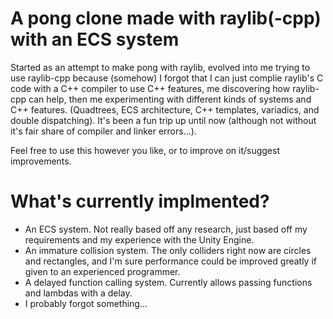 # A pong clone made with raylib(-cpp) with an ECS system
Started as an attempt to make pong with raylib, evolved into me trying to use raylib-cpp because (somehow) I forgot that I can just complie raylib's C code with a C++ compiler to use C++ features, me discovering how raylib-cpp can help, then me experimenting with different kinds of systems and C++ features. (Quadtrees, ECS architecture, C++ templates, variadics, and double dispatching). It's been a fun trip up until now (although not without it's fair share of compiler and linker errors...). 

Feel free to use this however you like, or to improve on it/suggest improvements.

# What's currently implmented?
- An ECS system. Not really based off any research, just based off my requirements and my experience with the Unity Engine.
- An immature collision system. The only colliders right now are circles and rectangles, and I'm sure performance could be improved greatly if given to an experienced programmer.
- A delayed function calling system. Currently allows passing functions and lambdas with a delay.
- I probably forgot something...

